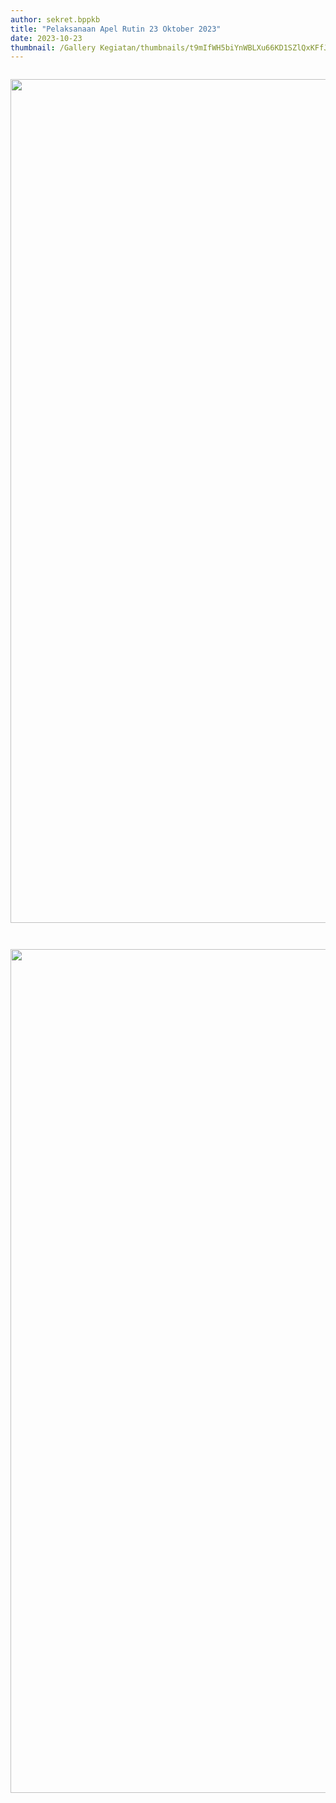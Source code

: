 ```yaml
---
author: sekret.bppkb
title: "Pelaksanaan Apel Rutin 23 Oktober 2023"
date: 2023-10-23
thumbnail: /Gallery Kegiatan/thumbnails/t9mIfWH5biYnWBLXu66KD1SZlQxKFfJYYUTQI2Dc.png
---
```

<p><img src="/images/Qj524PlGUuLvNih9sUb9.png" alt="" /></p>
<p><img src="/images/sw03qSGWBgp3ZxOqh9PW.png" alt="" width="1080" height="1350" /></p>
<p><img src="/images/CseqtbPLLfplYHExi7mC.png" alt="" /></p>
<p><img src="/images/zFZVivczMBrSIw39ATO9.png" alt="" /></p>
<p><img src="/images/Zfaj2BJCRSxSHIeaFy5q.png" alt="" width="1080" height="1350" /></p>
<p>&nbsp;</p>